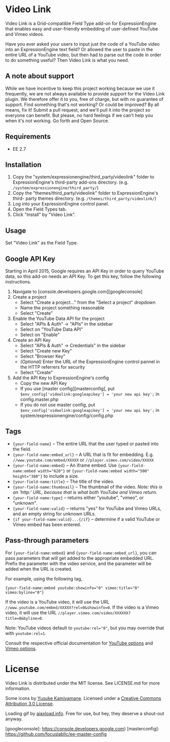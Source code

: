 # Video Link

Video Link is a Grid-compatible Field Type add-on for ExpressionEngine that
enables easy and user-friendly embedding of user-defined YouTube and Vimeo
videos.

Have you ever asked your users to input just the code of a YouTube video into
an ExpressionEngine text field? Or allowed the user to paste in the entire URL
of a YouTube video, but then had to parse out the code in order to do
something useful? Then Video Link is what you need.

## A note about support

While we have incentive to keep this project working because we use it
frequently, we are not always available to provide support for the Video Link
plugin. We therefore offer it to you, free of charge, but with no guarantee of
support. Find something that's not working? Or could be improved? By all
means, fix it! Submit a pull request, and we'll pull it into the project so
everyone can benefit. But please, no hard feelings if we can't help you when
it's not working. Go forth and Open Source.

## Requirements

* EE 2.7

## Installation

1. Copy the "system/expressionengine/third_party/videolink" folder to
ExpressionEngine's third-party add-ons directory. (e.g.
`/system/expressionengine/third_party/`)
2. Copy the "themes/third_party/videolink" folder to ExpressionEngine's third-
party themes directory. (e.g. `/themes/third_party/videolink/`)
3. Log into your ExpressionEngine control panel.
4. Open the Field Types tab.
5. Click "Install" by "Video Link".

## Usage

Set "Video Link" as the Field Type.

## Google API Key

Starting in April 2015, Google requires an API Key in order to query YouTube
data, so this add-on needs an API Key. To get this key, follow the following
instructions.

1.  Navigate to [console.developers.google.com][googleconsole]
2.  Create a project
    * Select "Create a project..." from the "Select a project" dropdown
    * Name the project something reasonable
    * Select "Create"
3.  Enable the YouTube Data API for the project
    * Select "APIs & Auth" -> "APIs" in the sidebar
    * Select on "YouTube Data API"
    * Select on "Enable"
4. Create an API Key
    * Select "APIs & Auth" -> Credentials" in the sidebar
    * Select "Create new Key"
    * Select "Browser Key"
    * _(Optional)_ Enter the URL of the ExpressionEngine control pannel in the
      HTTP referrers for security
    * Select "Create"
5. Add the API Key to ExpressionEngine's config
    * Copy the new API Key
    * If you use [master config][masterconfig], put
      `$env_config['videolink:googleapikey'] = 'your new api key';` in
      config.master.php
    * If you do not use master config, put
      `$env_config['videolink:googleapikey'] = 'your new api key';` in
      system/expressionengine/config/config.php

## Tags

* `{your-field-name}` – The entire URL that the user typed or pasted into the
  field.
* `{your-field-name:embed_url}` – A URL that is fit for embedding. E.g.
  `//www.youtube.com/embed/XXXXX` or `//player.vimeo.com/video/XXXXX`
* `{your-field-name:embed}` – An iframe embed. Use
  `{your-field-name:embed width="620"}` or
  `{your-field-name:embed width="500" height="380"}` to include a size.
* `{your-field-name:title}` – The title of the video.
* `{your-field-name:thumbnail}` – The thumbnail of the video. *Note: this is
  an 'http:' URL, because that is what both YouTube and Vimeo return.*
* `{your-field-name:type}` – returns either "youtube", "vimeo", or "unknown".
* `{your-field-name:valid}` – returns "yes" for YouTube and Vimeo URLs, and
  an empty string for unknown URLs.
* `{if your-field-name:valid}...{/if}` – determine if a valid YouTube or Vimeo
  embed has been entered.

## Pass-through parameters

For `{your-field-name:embed}` and `{your-field-name:embed_url}`, you can pass
parameters that will get added to the appropriate embedded URL. Prefix the
parameter with the video service, and the parameter will be added when the URL
is created.

For example, using the following tag,

```
{your-field-name:embed youtube:showinfo="0" vimeo:title="0" vimeo:byline="0"}
```

If the video is a YouTube video, it will use the URL
`//www.youtube.com/embed/XXXXX?rel=0&showinfo=0`. If the video is a Vimeo
video, it will use the URL `//player.vimeo.com/video/XXXXXX?title=0&byline=0`.

Note: YouTube videos default to `youtube:rel="0"`, but you may override that
with `youtube:rel=1`.

Consult the respective official documentation for [YouTube options][opts-yt]
and [Vimeo options][opts-vm].

# License

Video Link is distributed under the MIT license. See LICENSE.md for more
information.

Some icons by [Yusuke Kamiyamane](http://p.yusukekamiyamane.com/). Licensed
under a [Creative Commons Attribution 3.0
License](http://creativecommons.org/licenses/by/3.0/).

Loading gif by [ajaxload.info](http://www.ajaxload.info/). Free for use, but
hey, they deserve a shout-out anyway.

[opts-yt]: https://developers.google.com/youtube/player_parameters
[opts-vm]: http://developer.vimeo.com/player/embedding
[googleconsole]: https://console.developers.google.com)
[masterconfig]: https://github.com/focuslabllc/ee-master-config

